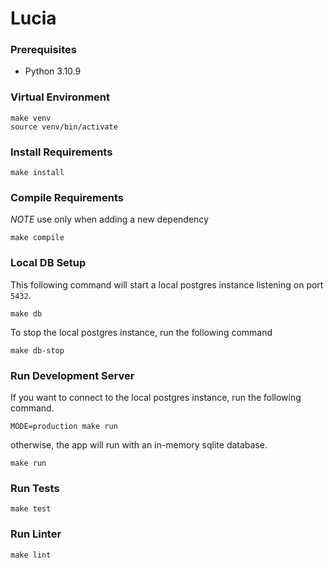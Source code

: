 # Lucia

### Prerequisites

- Python 3.10.9

### Virtual Environment

```
make venv
source venv/bin/activate
```

### Install Requirements

```
make install
```

### Compile Requirements

_NOTE_ use only when adding a new dependency

```
make compile
```

### Local DB Setup

This following command will start a local postgres instance listening on port `5432`.

```
make db
```

To stop the local postgres instance, run the following command

```
make db-stop
```

### Run Development Server

If you want to connect to the local postgres instance, run the following command.

```
MODE=production make run
```

otherwise, the app will run with an in-memory sqlite database.

```
make run
```

### Run Tests

```
make test
```

### Run Linter

```
make lint
```
